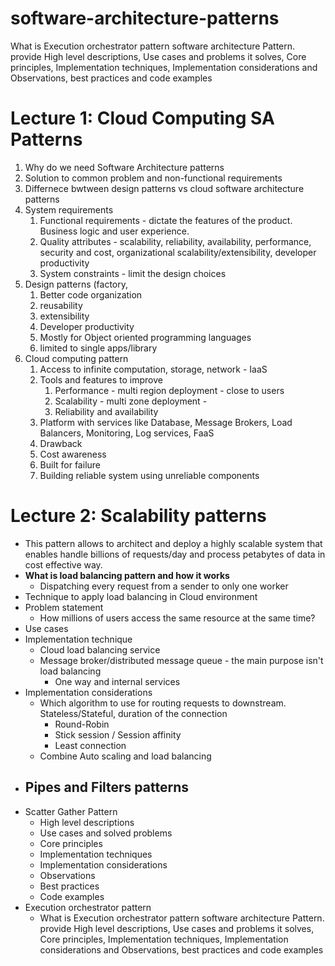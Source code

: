 # software-architecture-patterns

What is Execution orchestrator pattern software architecture Pattern. provide High level descriptions, Use cases and problems it solves, Core principles, Implementation techniques, Implementation considerations and Observations, best practices and code examples

# Lecture 1: Cloud Computing SA Patterns
1. Why do we need Software Architecture patterns
  1. Solution to common problem and non-functional requirements 
3. Differnece bwtween design patterns vs cloud software architecture patterns
4. System requirements
   1. Functional requirements - dictate the features of the product. Business logic and user experience.
   2. Quality attributes - scalability, reliability, availability, performance, security and cost, organizational scalability/extensibility, developer productivity
   3. System constraints - limit the design choices
 5. Design patterns (factory, 
    1. Better code organization
    2. reusability
    3. extensibility
    4. Developer productivity
    5. Mostly for Object oriented programming languages
    6. limited to single apps/library
  7. Cloud computing pattern
     1. Access to infinite computation, storage, network - IaaS
     2. Tools and features to improve
        1. Performance - multi region deployment - close to users
        2. Scalability - multi zone deployment - 
        3. Reliability and availability
     3. Platform with services like Database, Message Brokers, Load Balancers, Monitoring, Log services, FaaS
     4. Drawback
       1. Cost awareness
       2. Built for failure
       3. Building reliable system using unreliable components

# Lecture 2: Scalability patterns
- This pattern allows to architect and deploy a highly scalable system that enables handle billions of requests/day and process petabytes of data in cost effective way.
- **What is load balancing pattern and how it works**
	- Dispatching every request from a sender to only one worker
- Technique to apply load balancing in Cloud environment
 - Problem statement
 	- How millions of users access the same resource at the same time?
- Use cases
- Implementation technique
	- Cloud load balancing service
 	- Message broker/distributed message queue - the main purpose isn't load balancing
  		- One way and internal services
- Implementation considerations
	- Which algorithm to use for routing requests to downstream. Stateless/Stateful, duration of the connection
 		- Round-Robin
   		- Stick session / Session affinity
     	- Least connection
	- Combine Auto scaling and load balancing
- Pipes and Filters patterns
	- 
- Scatter Gather Pattern
	- High level descriptions
 	- Use cases and solved problems
  	- Core principles
  	- Implementation techniques
  	- Implementation considerations
  	- Observations
  	- Best practices
  	- Code examples
- Execution orchestrator pattern
	- What is Execution orchestrator pattern software architecture Pattern. provide High level descriptions, Use cases and problems it solves, Core principles, Implementation techniques, Implementation considerations and Observations, best practices and code examples




    
